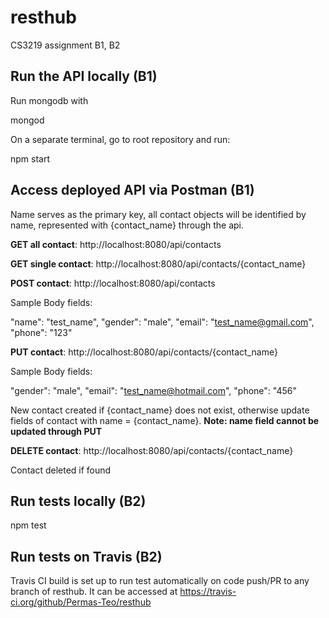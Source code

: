 # resthub
CS3219 assignment B1, B2

## Run the API locally (B1)

Run mongodb with 

mongod

On a separate terminal, go to root repository and run:

npm start

## Access deployed API via Postman (B1)

Name serves as the primary key, all contact objects will be identified by name, represented with {contact_name} through the api. 

__GET all contact__: http://localhost:8080/api/contacts

__GET single contact__: http://localhost:8080/api/contacts/{contact_name}

__POST  contact__: http://localhost:8080/api/contacts

Sample Body fields:

"name": "test_name",
"gender": "male",
"email": "test_name@gmail.com",
"phone": "123"

__PUT contact__: http://localhost:8080/api/contacts/{contact_name}

Sample Body fields:

"gender": "male",
"email": "test_name@hotmail.com",
"phone": "456"

New contact created if {contact_name} does not exist, otherwise update fields of contact with name = {contact_name}. **Note: name field cannot be updated through PUT**

__DELETE contact__: http://localhost:8080/api/contacts/{contact_name}

Contact deleted if found

## Run tests locally (B2)

npm test


## Run tests on Travis (B2)

Travis CI build  is set up to run test automatically on code push/PR to any branch of resthub. It can be accessed at https://travis-ci.org/github/Permas-Teo/resthub




